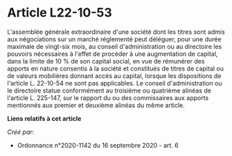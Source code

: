 # Article L22-10-53

L'assemblée générale extraordinaire d'une société dont les titres sont admis aux négociations sur un marché réglementé peut
déléguer, pour une durée maximale de vingt-six mois, au conseil d'administration ou au directoire les pouvoirs nécessaires à
l'effet de procéder à une augmentation de capital, dans la limite de 10 % de son capital social, en vue de rémunérer des
apports en nature consentis à la société et constitués de titres de capital ou de valeurs mobilières donnant accès au
capital, lorsque les dispositions de l'article L. 22-10-54 ne sont pas applicables. Le conseil d'administration ou le
directoire statue conformément au troisième ou quatrième alinéas de l'article L. 225-147, sur le rapport du ou des
commissaires aux apports mentionnés aux premier et deuxième alinéas du même article.

**Liens relatifs à cet article**

_Créé par_:

  - Ordonnance n°2020-1142 du 16 septembre 2020 - art. 6
